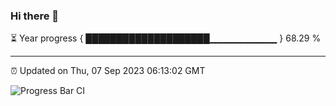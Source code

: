 ### Hi there 👋

⏳ Year progress { ████████████████████▁▁▁▁▁▁▁▁▁▁ } 68.29 %

---

⏰ Updated on Thu, 07 Sep 2023 06:13:02 GMT

![Progress Bar CI](https://github.com/liununu/liununu/workflows/Progress%20Bar%20CI/badge.svg)
